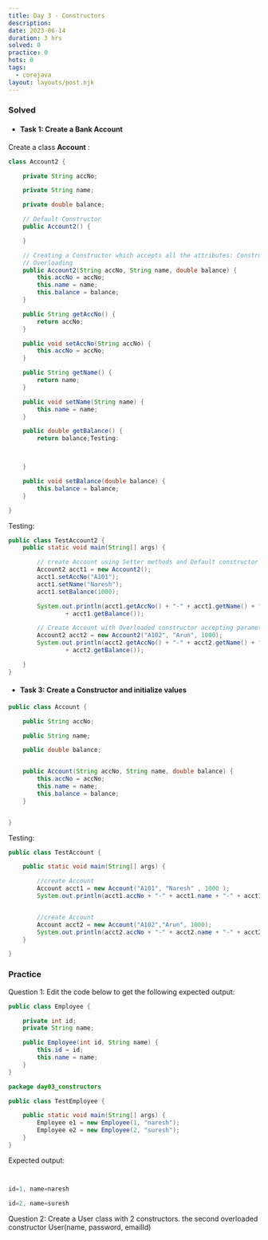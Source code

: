 ```yaml
---
title: Day 3 - Constructors
description:
date: 2023-06-14
duration: 3 hrs
solved: 0
practice: 0
hots: 0
tags:
  - corejava
layout: layouts/post.njk
---
```


### Solved

- #### Task 1: Create a Bank Account

Create a class **Account** :

```java
class Account2 {

	private String accNo;

	private String name;

	private double balance;

	// Default Constructor
	public Account2() {

	}

	// Creating a Constructor which accepts all the attributes: Constructor
	// Overloading
	public Account2(String accNo, String name, double balance) {
		this.accNo = accNo;
		this.name = name;
		this.balance = balance;
	}

	public String getAccNo() {
		return accNo;
	}

	public void setAccNo(String accNo) {
		this.accNo = accNo;
	}

	public String getName() {
		return name;
	}

	public void setName(String name) {
		this.name = name;
	}

	public double getBalance() {
		return balance;Testing:



	}

	public void setBalance(double balance) {
		this.balance = balance;
	}

}
```

Testing:

```java
public class TestAccount2 {
	public static void main(String[] args) {

		// create Account using Setter methods and Default constructor
		Account2 acct1 = new Account2();
		acct1.setAccNo("A101");
		acct1.setName("Naresh");
		acct1.setBalance(1000);

		System.out.println(acct1.getAccNo() + "-" + acct1.getName() + "-"
				+ acct1.getBalance());

		// Create Account with Overloaded constructor accepting parameters
		Account2 acct2 = new Account2("A102", "Arun", 1000);
		System.out.println(acct2.getAccNo() + "-" + acct2.getName() + "-"
				+ acct2.getBalance());

	}
}
```

- #### Task 3: Create a Constructor and initialize values

```java
public class Account {

    public String accNo;

    public String name;

    public double balance;


    public Account(String accNo, String name, double balance) {
        this.accNo = accNo;
        this.name = name;
        this.balance = balance;
    }


}
```

Testing:

```java
public class TestAccount {

    public static void main(String[] args) {

        //create Account
        Account acct1 = new Account("A101", "Naresh" , 1000 );
        System.out.println(acct1.accNo + "-" + acct1.name + "-" + acct1.balance);


        //create Account
        Account acct2 = new Account("A102","Arun", 1000);
        System.out.println(acct2.accNo + "-" + acct2.name + "-" + acct2.balance);
    }

}
```

### Practice

Question 1: Edit the code below to get the following expected output:

```java
public class Employee {

    private int id;
    private String name;

    public Employee(int id, String name) {
        this.id = id;
        this.name = name;
    }
}
```

```java
package day03_constructors

public class TestEmployee {

    public static void main(String[] args) {
        Employee e1 = new Employee(1, "naresh");
        Employee e2 = new Employee(2, "suresh");
    }
}
```

Expected output:

```java


id=1, name=naresh

id=2, name=suresh
```

Question 2: Create a User class with 2 constructors. the second overloaded constructor User(name, password, emailId)

